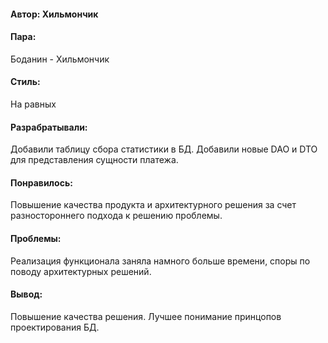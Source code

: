 #### Автор: Хильмончик
#### Пара:
Боданин - Хильмончик
#### Стиль: 
На равных
#### Разрабратывали:
Добавили таблицу сбора статистики в БД. Добавили новые DAO и DTO для представления сущности платежа.
#### Понравилось: 
Повышение качества продукта и архитектурного решения за счет разностороннего подхода к решению проблемы.
#### Проблемы:
Реализация функционала заняла намного больше времени, споры по поводу архитектурных решений.
#### Вывод: 
Повышение качества решения. Лучшее понимание принцопов проектирования БД.
